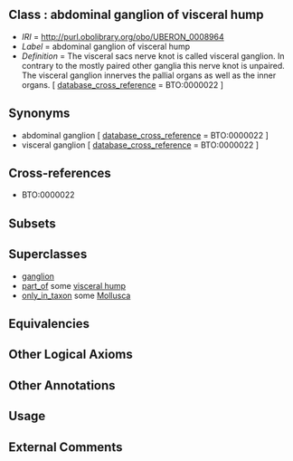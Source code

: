 
## Class : abdominal ganglion of visceral hump

 * *IRI* = http://purl.obolibrary.org/obo/UBERON_0008964
 * *Label* = abdominal ganglion of visceral hump
 * *Definition* = The visceral sacs nerve knot is called visceral ganglion. In contrary to the mostly paired other ganglia this nerve knot is unpaired. The visceral ganglion innerves the pallial organs as well as the inner organs. [ [database_cross_reference](../../ef/oboInOwl#hasDbXref.md) = BTO:0000022 ]

## Synonyms

 * abdominal ganglion [ [database_cross_reference](../../ef/oboInOwl#hasDbXref.md) = BTO:0000022 ]
 * visceral ganglion [ [database_cross_reference](../../ef/oboInOwl#hasDbXref.md) = BTO:0000022 ]

## Cross-references

 * BTO:0000022

## Subsets


## Superclasses

 * [ganglion](../../UBERON/45/UBERON_0000045.md)
 * [part_of](../../BFO/50/BFO_0000050.md) some [visceral hump](../../UBERON/37/UBERON_0008937.md)
 * [only_in_taxon](../../RO/60/RO_0002160.md) some [Mollusca](../../NCBITaxon/47/NCBITaxon_6447.md)

## Equivalencies


## Other Logical Axioms


## Other Annotations


## Usage


## External Comments

